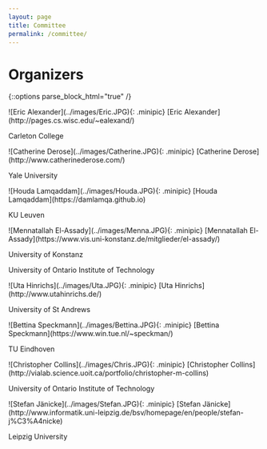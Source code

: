 ```yaml
---
layout: page
title: Committee
permalink: /committee/
---
```

# Organizers

{::options parse_block_html="true" /}

<div class="grid-container">
<div class="grid-item">
![Eric Alexander](../images/Eric.JPG){: .minipic}
[Eric Alexander](http://pages.cs.wisc.edu/~ealexand/)

Carleton College

</div>
<div class="grid-item">
![Catherine Derose](../images/Catherine.JPG){: .minipic}
[Catherine Derose](http://www.catherinederose.com/)

Yale University

</div>
<div class="grid-item">
![Houda Lamqaddam](../images/Houda.JPG){: .minipic}
[Houda Lamqaddam](https://damlamqa.github.io)

KU Leuven
</div>
<div class="grid-item">
![Mennatallah El-Assady](../images/Menna.JPG){: .minipic}
[Mennatallah El-Assady](https://www.vis.uni-konstanz.de/mitglieder/el-assady/)

University of Konstanz

University of Ontario Institute of Technology
</div>
<div class="grid-item">
![Uta Hinrichs](../images/Uta.JPG){: .minipic}
[Uta Hinrichs](http://www.utahinrichs.de/)

University of St Andrews
</div>

<div class="grid-item">
![Bettina Speckmann](../images/Bettina.JPG){: .minipic}
[Bettina Speckmann](https://www.win.tue.nl/~speckman/)

TU Eindhoven 
</div>

<div class="grid-item">
![Christopher Collins](../images/Chris.JPG){: .minipic}
[Christopher Collins](http://vialab.science.uoit.ca/portfolio/christopher-m-collins)

University of Ontario Institute of Technology

</div>

<div class="grid-item">
![Stefan Jänicke](../images/Stefan.JPG){: .minipic}
[Stefan Jänicke](http://www.informatik.uni-leipzig.de/bsv/homepage/en/people/stefan-j%C3%A4nicke)

Leipzig University
</div>

</div>
